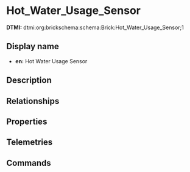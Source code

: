 # Hot_Water_Usage_Sensor
**DTMI:** dtmi:org:brickschema:schema:Brick:Hot_Water_Usage_Sensor;1
## Display name
- **en:** Hot Water Usage Sensor
## Description
## Relationships
## Properties
## Telemetries
## Commands
